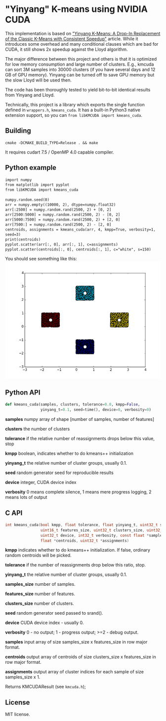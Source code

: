 "Yinyang" K-means using NVIDIA CUDA
===================================

This implementation is based on ["Yinyang K-Means: A Drop-In Replacement
of the Classic K-Means with Consistent Speedup"](https://www.microsoft.com/en-us/research/wp-content/uploads/2016/02/ding15.pdf)
article. While it introduces some overhead and many conditional clauses
which are bad for CUDA, it still shows 2x speedup against the Lloyd
algorithm.

The major difference between this project and others is that it is
optimized for low memory consumption and large number of clusters. E.g.,
kmcuda can sort 3M samples into 30000 clusters (if you have several days
and 12 GB of GPU memory). Yinyang can be turned off to save GPU memory but
the slow Lloyd will be used then.

The code has been thoroughly tested to yield bit-to-bit identical
results from Yinyang and Lloyd.

Technically, this project is a library which exports the single function
defined in `wrappers.h`, `kmeans_cuda`. It has a built-in Python3 native
extension support, so you can `from libKMCUDA import kmeans_cuda`.

Building
--------
```
cmake -DCMAKE_BUILD_TYPE=Release . && make
```
It requires cudart 7.5 / OpenMP 4.0 capable compiler.

Python example
--------------
```
import numpy
from matplotlib import pyplot
from libKMCUDA import kmeans_cuda

numpy.random.seed(0)
arr = numpy.empty((10000, 2), dtype=numpy.float32)
arr[:2500] = numpy.random.rand(2500, 2) + [0, 2]
arr[2500:5000] = numpy.random.rand(2500, 2) - [0, 2]
arr[5000:7500] = numpy.random.rand(2500, 2) + [2, 0]
arr[7500:] = numpy.random.rand(2500, 2) - [2, 0]
centroids, assignments = kmeans_cuda(arr, 4, kmpp=True, verbosity=1, seed=3)
print(centroids)
pyplot.scatter(arr[:, 0], arr[:, 1], c=assignments)
pyplot.scatter(centroids[:, 0], centroids[:, 1], c="white", s=150)
```
You should see something like this:
![Clustered dots](cls.png)

Python API
----------
```python
def kmeans_cuda(samples, clusters, tolerance=0.0, kmpp=False,
                yinyang_t=0.1, seed=time(), device=0, verbosity=0)
```
**samples** numpy array of shape [number of samples, number of features]

**clusters** the number of clusters

**tolerance** if the relative number of reassignments drops below this value, stop

**kmpp** boolean, indicates whether to do kmeans++ initialization

**yinyang_t** the relative number of cluster groups, usually 0.1.

**seed** random generator seed for reproducible results

**device** integer, CUDA device index

**verbosity** 0 means complete silence, 1 means mere progress logging, 2 means lots of output

C API
-----
```C
int kmeans_cuda(bool kmpp, float tolerance, float yinyang_t, uint32_t samples_size,
                uint16_t features_size, uint32_t clusters_size, uint32_t seed,
                uint32_t device, int32_t verbosity, const float *samples,
                float *centroids, uint32_t *assignments)
```
**kmpp** indicates whether to do kmeans++ initialization. If false,
ordinary random centroids will be picked.

**tolerance** if the number of reassignments drop below this ratio, stop.

**yinyang_t** the relative number of cluster groups, usually 0.1.

**samples_size** number of samples.

**features_size** number of features.

**clusters_size** number of clusters.

**seed** random generator seed passed to srand().

**device** CUDA device index - usually 0.

**verbosity** 0 - no output; 1 - progress output; >=2 - debug output.

**samples** input array of size samples_size x features_size in row major format.

**centroids** output array of centroids of size clusters_size x features_size
in row major format.

**assignments** output array of cluster indices for each sample of size
samples_size x 1.

Returns KMCUDAResult (see `kmcuda.h`);

License
-------
MIT license.
